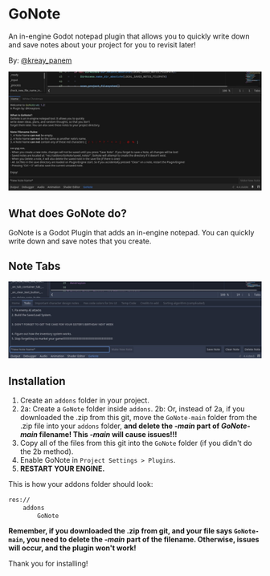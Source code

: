 # GoNote
An in-engine Godot notepad plugin that allows you to quickly write down and save notes about your project for you to revisit later!

By: [@kreay_panem](https://x.com/kreay_panem)

![An image of GoNote's Home Tab](git_pics/Home.jpg)

## What does GoNote do?
GoNote is a Godot Plugin that adds an in-engine notepad. You can quickly write down and save notes that you create.

## Note Tabs
![GoNote Tabs Example](git_pics/Tabs.jpg)

## Installation
1. Create an `addons` folder in your project.
2. 2a: Create a `GoNote` folder inside `addons`. 2b: Or, instead of 2a, if you downloaded the .zip from this git, move the `GoNote-main` folder from the .zip file into your `addons` folder, **and delete the *-main* part of *GoNote-main* filename! This *-main* will cause issues!!!**
3. Copy all of the files from this git into the `GoNote` folder (if you didn't do the 2b method).
4. Enable GoNote in `Project Settings > Plugins`.
5. **RESTART YOUR ENGINE.**

This is how your addons folder should look:
```
res://
	addons
		GoNote
```

**Remember, if you downloaded the .zip from git, and your file says `GoNote-main`, you need to delete the *-main* part of the filename. Otherwise, issues will occur, and the plugin won't work!**


Thank you for installing!
